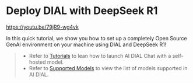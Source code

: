 # Deploy DIAL with DeepSeek R1

https://youtu.be/79jR9-wg4vk

In this quick tutorial, we show you how to set up a completely Open Source GenAI environment on your machine using DIAL and DeepSeek R1!

> * Refer to [Tutorials](/docs/tutorials/1.developers/0.local-run/3.quick-start-with-self-hosted-model.md) to lean how to launch AI DIAL Chat with a self-hosted model.
> * Refer to [Supported Models](/docs/platform/2.supported-models.md) to view the list of models supported in AI DIAL.